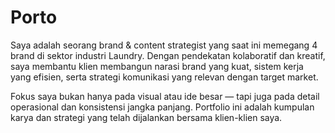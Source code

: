 # Porto
Saya adalah seorang brand & content strategist yang saat ini memegang 4 brand di sektor industri Laundry. Dengan pendekatan kolaboratif dan kreatif, saya membantu klien membangun narasi brand yang kuat, sistem kerja yang efisien, serta strategi komunikasi yang relevan dengan target market.

Fokus saya bukan hanya pada visual atau ide besar — tapi juga pada detail operasional dan konsistensi jangka panjang. Portfolio ini adalah kumpulan karya dan strategi yang telah dijalankan bersama klien-klien saya.
